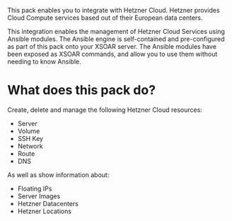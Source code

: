 This pack enables you to integrate with Hetzner Cloud. Hetzner provides Cloud Compute services based out of their European data centers.

This integration enables the management of Hetzner Cloud Services using Ansible modules. The Ansible engine is self-contained and pre-configured as part of this pack onto your XSOAR server. The Ansible modules have been exposed as XSOAR commands, and allow you to use them without needing to know Ansible.

# What does this pack do?

Create, delete and manage the following Hetzner Cloud resources:

* Server
* Volume
* SSH Key
* Network
* Route
* DNS

As well as show information about:

* Floating IPs
* Server Images
* Hetzner Datacenters
* Hetzner Locations

